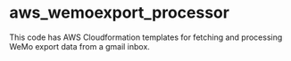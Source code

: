 # aws_wemoexport_processor
This code has AWS Cloudformation templates for fetching and processing WeMo export data from a gmail inbox.

